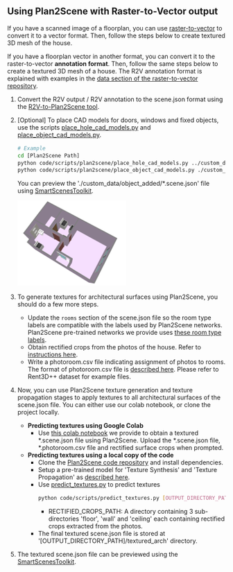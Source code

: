 ## Using Plan2Scene with Raster-to-Vector output
If you have a scanned image of a floorplan, you can use [raster-to-vector](https://github.com/art-programmer/FloorplanTransformation) to convert it to a vector format. Then, follow the steps below to create textured 3D mesh of the house.

If you have a floorplan vector in another format, you can convert it to the raster-to-vector __annotation format__. 
Then, follow the same steps below to create a textured 3D mesh of a house.
The R2V annotation format is explained with examples in the [data section of the raster-to-vector repository](https://github.com/art-programmer/FloorplanTransformation#data).

1) Convert the R2V output / R2V annotation to the scene.json format using the [R2V-to-Plan2Scene tool](https://github.com/3dlg-hcvc/r2v-to-plan2scene).

2) [Optional] To place CAD models for doors, windows and fixed objects, use the scripts [place_hole_cad_models.py](https://github.com/3dlg-hcvc/plan2scene/blob/main/code/scripts/plan2scene/place_hole_cad_models.py) and [place_object_cad_models.py](https://github.com/3dlg-hcvc/plan2scene/blob/main/code/scripts/plan2scene/place_object_cad_models.py).
    ```bash
    # Example
    cd [Plan2Scene Path]
    python code/scripts/plan2scene/place_hole_cad_models.py ../custom_data/hole_filled [R2V-to-Plan2Scene Output Directory]
    python code/scripts/plan2scene/place_object_cad_models.py ./custom_data/object_added ./custom_data/hole_filled [R2V-to-Plan2Scene Output Directory]
    ```
    You can preview the './custom_data/object_added/*.scene.json' file using [SmartScenesToolkit](https://github.com/smartscenes/sstk).

    <img src="../img/samples/r2v_sample_with_objects.png" width="250">

3) To generate textures for architectural surfaces using Plan2Scene, you should do a few more steps.
    - Update the `rooms` section of the scene.json file so the room type labels are compatible with the labels used by Plan2Scene networks. Plan2Scene pre-trained networks we provide uses [these room type labels](../../conf/plan2scene/labels/room_types.json).
    - Obtain rectified crops from the photos of the house. Refer to [instructions here](./extract_crops.md).
    - Write a photoroom.csv file indicating assignment of photos to rooms. The format of photoroom.csv file is [described here](./rent3dpp_data_organization.md#photo_assignments). Please refer to Rent3D++ dataset for example files.
4) Now, you can use Plan2Scene texture generation and texture propagation stages to apply textures to all architectural surfaces of the scene.json file.
   You can either use our colab notebook, or clone the project locally.
      - __Predicting textures using Google Colab__
         - Use [this colab notebook](https://colab.research.google.com/drive/1lDkbfIV0drR1o9D0WYzoWeRskB91nXHq?usp=sharing) we provide to obtain a textured *.scene.json file using Plan2Scene. Upload the *.scene.json file, *.photoroom.csv file and rectified surface crops when prompted.
      - __Predicting textures using a local copy of the code__
         - Clone the [Plan2Scene code repository](https://github.com/3dlg-hcvc/plan2scene) and install dependencies. 
         - Setup a pre-trained model for 'Texture Synthesis' and 'Texture Propagation' as [described here](pretrained_models.md).
         - Use [predict_textures.py](../../code/scripts/plan2scene/predict_textures.py) to predict textures
            ```bash
           python code/scripts/predict_textures.py [OUTPUT_DIRECTORY_PATH] [SCENE_JSON_PATH] [PHOTOROOM_CSV_PATH] [RECTIFIED_CROPS_PATH] [GNN_PROP_CONF_PATH] [GNN_PROP_CHECKPOINT_PATH]
           ```
             - RECTIFIED_CROPS_PATH: A directory containing 3 sub-directories 'floor', 'wall' and 'ceiling' each containing rectified crops extracted from the photos.
         - The final textured scene.json file is stored at '[OUTPUT_DIRECTORY_PATH]/textured_arch' directory.
5) The textured scene.json file can be previewed using the [SmartScenesToolkit](https://github.com/smartscenes/sstk). 